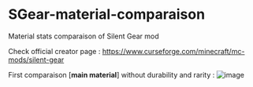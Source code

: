 # SGear-material-comparaison
Material stats comparaison of Silent Gear mod

Check official creator page : https://www.curseforge.com/minecraft/mc-mods/silent-gear

First comparaison [**main material**] without durability and rarity :
![image](https://user-images.githubusercontent.com/77416956/120240869-e684a100-c261-11eb-9a02-629e3e3f50a7.png)
